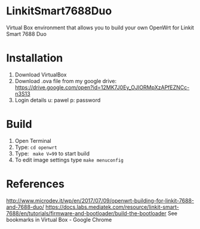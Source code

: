# LinkitSmart7688Duo
Virtual Box environment that allows you to build your own OpenWrt for Linkit Smart 7688 Duo

# Installation 
1. Download VirtualBox
2. Download .ova file from my google drive: https://drive.google.com/open?id=12MK7J0Ey_OJIORMpXzAPfEZNCc-n3S13
3. Login details u: pawel p: password

# Build
1. Open Terminal
2. Type: ``` cd openwrt ```
3. Type: ``` make V=99``` to start build
4. To edit image settings type ```make menuconfig```

# References 
http://www.microdev.it/wp/en/2017/07/09/openwrt-building-for-linkit-7688-and-7688-duo/
https://docs.labs.mediatek.com/resource/linkit-smart-7688/en/tutorials/firmware-and-bootloader/build-the-bootloader
See bookmarks in Virtual Box - Google Chrome

